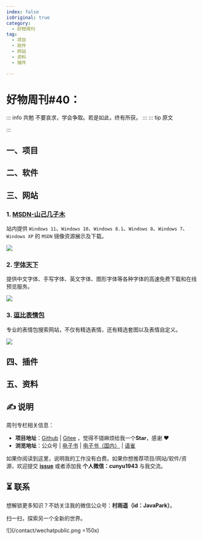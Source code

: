 ```yaml
---
index: false
isOriginal: true
category:
  - 好物周刊
tag:
  - 项目
  - 软件
  - 网站
  - 资料
  - 插件

---
```


# 好物周刊#40：

::: info 共勉
不要哀求，学会争取。若是如此，终有所获。
:::
::: tip 原文

:::


## 一、项目

## 二、软件



## 三、网站

### 1. [MSDN-山己几子木](https://msdn.sjjzm.com/)

站内提供 `Windows 11`、`Windows 10`、`Windows 8.1`、`Windows 8`、`Windows 7`、`Windows XP` 的 `MSDN` 镜像资源展示及下载。

![](https://cdn.jsdelivr.net/gh/cunyu1943/JavaPark@main/src/weekly/2024/assets/0113-0119/image-20231201081936486.webp)

### 2. [字体天下](https://www.fonts.net.cn/)

提供中文字体、手写字体、英文字体、图形字体等各种字体的高速免费下载和在线预览服务。

![](https://cdn.jsdelivr.net/gh/cunyu1943/JavaPark@main/src/weekly/2024/assets/0113-0119/image-20231201080341645.webp)

### 3. [逗比表情包](https://www.dbbqb.com/)

专业的表情包搜索网站，不仅有精选表情，还有精选套图以及表情自定义。

![](https://cdn.jsdelivr.net/gh/cunyu1943/JavaPark@main/src/weekly/2024/assets/0113-0119/image-20231201080504953.webp)

## 四、插件

## 五、资料

## ✍️ 说明

周刊专栏相关信息：

- **项目地址**：[Github](https://github.com/cunyu1943/JavaPark/) | [Gitee](https://gitee.com/cunyu1943/JavaPark/) ，觉得不错麻烦给我一个**Star**，感谢 ❤️
- **浏览地址**：公众号 | [电子书](https://cunyu1943.github.io/) | [电子书（国内）](https://cunyu1943.gitee.io/) | [语雀](https://yuque.com/cunyu1943)

如果你阅读到这里，说明我的工作没有白费。如果你想推荐项目/网站/软件/资源，欢迎提交 **[issue](https://github.com/cunyu1943/JavaPark/issues)** 或者添加我 **个人微信：cunyu1943** 与我交流。

## ⏳ 联系

想解锁更多知识？不妨关注我的微信公众号：**村雨遥（id：JavaPark）**。

扫一扫，探索另一个全新的世界。

![](/contact/wechatpublic.png =150x)

<Share colorful />